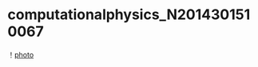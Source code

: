 # computationalphysics_N2014301510067
！[photo](https://github.com/842001323/computationalphysics_N2014301510067/blob/master/37d12f2eb9389b50df9921ca8535e5dde6116ec0.jpg)
